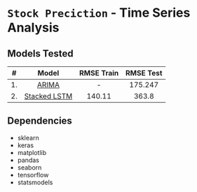 # `Stock Preciction` - Time Series Analysis

## Models Tested

|#  |Model|RMSE Train|RMSE Test|
|:-:|:-:|:-:|:-:|
|1. |[ARIMA](ARIMA.ipynb)|-|175.247|
|2. |[Stacked LSTM](Stacked%20LSTM.ipynb)|140.11|363.8|

## Dependencies

* sklearn
* keras
* matplotlib
* pandas
* seaborn
* tensorflow
* statsmodels

<style>
    table {
        width:100%;
    }
</style>
